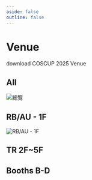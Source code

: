 ```yaml
---
aside: false
outline: false
---
```


<script setup lang="ts">
import CButton from '#components/CButton.vue'
import VenueTab from '#components/VenueTab.vue'
import BoothTab from '#components/BoothTab.vue'
</script>

# Venue

<CButton tag="a" href="/2025/COSCUP-2025-Venue.pdf" download>download COSCUP 2025 Venue</CButton>

## All

![總覽](/@/assets/images/venue/01_round_School.png)

## RB/AU - 1F

![RB/AU - 1F](/@/assets/images/venue/02_All_building.png)

## TR 2F~5F

<VenueTab />

## Booths B-D

<BoothTab />

<style scoped>
.button {
  margin-top: 25px;
}
</style>
